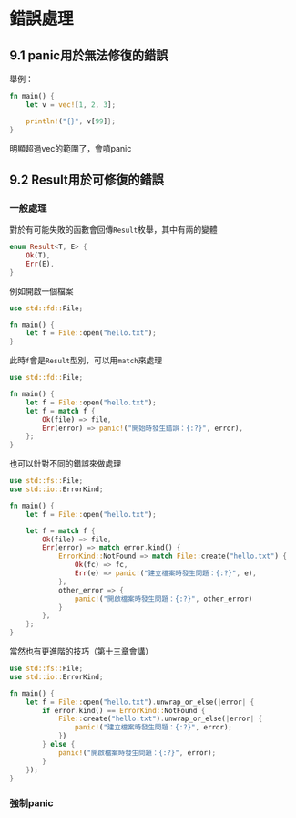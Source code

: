 # 錯誤處理

## 9.1 panic用於無法修復的錯誤

舉例：

```rust
fn main() {
    let v = vec![1, 2, 3];

    println!("{}", v[99]};
}
```

明顯超過vec的範圍了，會噴panic

## 9.2 Result用於可修復的錯誤

### 一般處理

對於有可能失敗的函數會回傳`Result`枚舉，其中有兩的變體

```rust
enum Result<T, E> {
    Ok(T),
    Err(E),
}
```

例如開啟一個檔案

```rust
use std::fd::File;

fn main() {
    let f = File::open("hello.txt");
}
```

此時`f`會是`Result`型別，可以用`match`來處理

```rust
use std::fd::File;

fn main() {
    let f = File::open("hello.txt");
    let f = match f {
        Ok(file) => file,
        Err(error) => panic!("開始時發生錯誤：{:?}", error),
    };
}
```

也可以針對不同的錯誤來做處理

```rust
use std::fs::File;
use std::io::ErrorKind;

fn main() {
    let f = File::open("hello.txt");

    let f = match f {
        Ok(file) => file,
        Err(error) => match error.kind() {
            ErrorKind::NotFound => match File::create("hello.txt") {
                Ok(fc) => fc,
                Err(e) => panic!("建立檔案時發生問題：{:?}", e),
            },
            other_error => {
                panic!("開啟檔案時發生問題：{:?}", other_error)
            }
        },
    };
}
```

當然也有更進階的技巧（第十三章會講）

```rust
use std::fs::File;
use std::io::ErrorKind;

fn main() {
    let f = File::open("hello.txt").unwrap_or_else(|error| {
        if error.kind() == ErrorKind::NotFound {
            File::create("hello.txt").unwrap_or_else(|error| {
                panic!("建立檔案時發生問題：{:?}", error);
            })
        } else {
            panic!("開啟檔案時發生問題：{:?}", error);
        }
    });
}
```

### 強制panic

